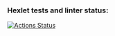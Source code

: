 ### Hexlet tests and linter status:
[![Actions Status](https://github.com/programmerfromrussia/php-project-45/workflows/hexlet-check/badge.svg)](https://github.com/programmerfromrussia/php-project-45/actions)